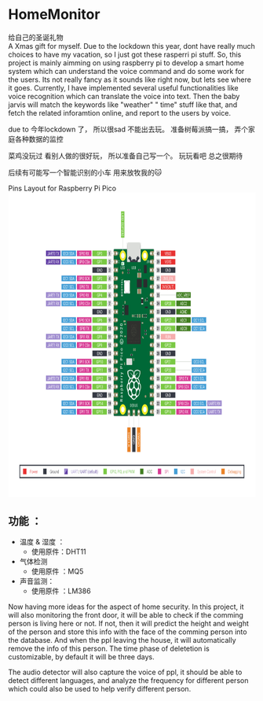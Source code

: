 # HomeMonitor
给自己的圣诞礼物</br>
A Xmas gift for myself.
Due to the lockdown this year, dont have really much choices to have my vacation, so I just got these rasperri pi stuff. 
So, this project is mainly aimming on using raspberry pi to develop a smart home system which can understand the voice command and 
do some work for the users. 
Its not really fancy as it sounds like right now, but lets see where it goes. 
Currently, I have implemented several useful functionalities like voice recognition which can translate the voice into text.
Then the baby jarvis will match the keywords like "weather" " time" stuff like that, and fetch the related inforamtion online,
and report to the users by voice. 




due to 今年lockdown 了， 所以很sad 不能出去玩。
准备树莓派搞一搞， 弄个家庭各种数据的监控

菜鸡没玩过 看别人做的很好玩， 所以准备自己写一个。
玩玩看吧
总之很期待

后续有可能写一个智能识别的小车 用来放牧我的🐱



<div>  Pins Layout for Raspberry Pi Pico
</div>    
<img src="raspberry_pi_pico_pinout.png" width="700" height="620" />
</p>


## 功能 ：
- 温度 & 湿度 ： 
    - 使用原件：DHT11
- 气体检测
    - 使用原件 ：MQ5
- 声音监测：
    - 使用原件 ：LM386

Now having more ideas for the aspect of home security. In this project, it will also monitoring the front door, it will be able to check if the comming person is living here or not. If not, then it will predict the height and weight of the person and store this info with the face of the comming person into the database. 
And when the ppl leaving the house, it will automatically remove the info of this person. The time phase of deletetion is customizable, by default it will be three days. 

The audio detector will also capture the voice of ppl, it should be able to detect different languages, and analyze the frequency for different person which could also be used to help verify different person. 



